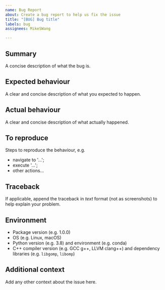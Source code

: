 ```yaml
---
name: Bug Report
about: Create a bug report to help us fix the issue
title: "[BUG] Bug title"
labels: bug
assignees: MikeSWang

---
```


## Summary

A concise description of what the bug is.

## Expected behaviour

A clear and concise description of what you expected to happen.

## Actual behaviour

A clear and concise description of what actually happened.

## To reproduce

Steps to reproduce the behaviour, e.g.
- navigate to '...';
- execute '...';
- other actions...

## Traceback

If applicable, append the traceback in _text_ format (not as screenshots) to help explain your problem.

## Environment

 - Package version (e.g. 1.0.0)
 - OS (e.g. Linux, macOS)
 - Python version (e.g. 3.8) and environment (e.g. conda)
 - C++ compiler version (e.g. GCC g++, LLVM clang++) and dependency libraries (e.g. ``libgomp``, ``libomp``)

## Additional context
Add any other context about the issue here.
